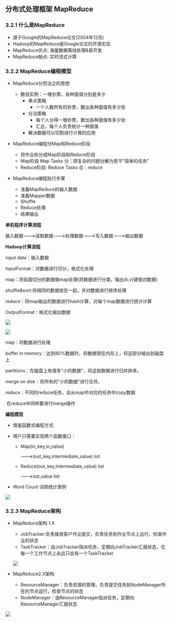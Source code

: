 ## 分布式处理框架 MapReduce

### 3.2.1 什么是MapReduce

- 源于Google的MapReduce论文(2004年12月)
- Hadoop的MapReduce是Google论文的开源实现
- MapReduce优点: 海量数据离线处理&易开发
- MapReduce缺点: 实时流式计算

### 3.2.2 MapReduce编程模型

- MapReduce分而治之的思想
  - 数钱实例：一堆钞票，各种面值分别是多少
    - 单点策略
      - 一个人数所有的钞票，数出各种面值有多少张
    - 分治策略
      - 每个人分得一堆钞票，数出各种面值有多少张
      - 汇总，每个人负责统计一种面值
    - 解决数据可以切割进行计算的应用
- MapReduce编程分Map和Reduce阶段
  - 将作业拆分成Map阶段和Reduce阶段
  - Map阶段 Map Tasks 分：把复杂的问题分解为若干"简单的任务"
  - Reduce阶段: Reduce Tasks 合：reduce
- MapReduce编程执行步骤

  - 准备MapReduce的输入数据
  - 准备Mapper数据
  - Shuffle
  - Reduce处理
  - 结果输出



**单机程序计算流程**

输入数据--->读取数据--->处理数据--->写入数据--->输出数据

**Hadoop计算流程**

input data：输入数据

InputFormat：对数据进行切分，格式化处理

map：将前面切分的数据做map处理(将数据进行分类，输出(k,v)键值对数据)

shuffle&sort:将相同的数据放在一起，并对数据进行排序处理

reduce：将map输出的数据进行hash计算，对每个map数据进行统计计算

OutputFormat：格式化输出数据

![](/img/mp3.png)









![](/img/mp1.png)

map：将数据进行处理

buffer in memory：达到80%数据时，将数据锁在内存上，将这部分输出到磁盘上

partitions：在磁盘上有很多"小的数据"，将这些数据进行归并排序。

merge on disk：将所有的"小的数据"进行合并。

reduce：不同的reduce任务，会从map中对应的任务中copy数据

​		在reduce中同样要进行merge操作

**编程模型**

- 借鉴函数式编程方式

- 用户只需要实现两个函数接口：

  - Map(in_key,in_value)

    --->(out_key,intermediate_value) list

  - Reduce(out_key,intermediate_value) list

    --->out_value list

- Word Count 词频统计案例

![](img/image-mapreduce.png)

### 3.2.3 MapReduce架构

- MapReduce架构 1.X

  - JobTracker:负责接收客户作业提交，负责任务到作业节点上运行，检查作业的状态
  - TaskTracker：由JobTracker指派任务，定期向JobTracker汇报状态，在每一个工作节点上永远只会有一个TaskTracker

  ![](/img/image-MapReduce4.png)

- MapReduce2.X架构

  - ResourceManager：负责资源的管理，负责提交任务到NodeManager所在的节点运行，检查节点的状态
  - NodeManager：由ResourceManager指派任务，定期向ResourceManager汇报状态

![](/img/image-MapReduce5.png)

